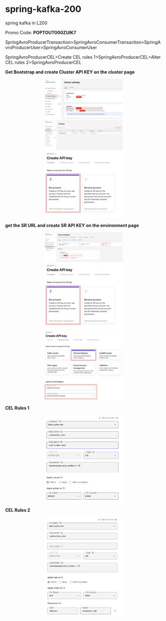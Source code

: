 # spring-kafka-200
spring kafka in L200 

Promo Code: **POPTOUT000ZUIK7**

SpringAvroProducerTransaction>SpringAvroConsumerTransaction>SpringAvroProducerUser>SpringAvroConsumerUser

SpringAvroProducerCEL>Create CEL rules 1>SpringAvroProducerCEL>Alter CEL rules 2>SpringAvroProducerCEL

**Get Bootstrap and create Cluster API KEY on the cluster page**
<div align="center" padding=25px>
    <img src="img/getbootstrap.png" width=50% height=50%>
</div>

<div align="center" padding=25px>
    <img src="img/clusterAPIKEY.png" width=50% height=50%>
</div>

<div align="center" padding=25px>
    <img src="img/APIKEY_INHERITANCE.png" width=50% height=50%>
</div>

**get the SR URL and create SR API KEY on the environment page**
<div align="center" padding=25px>
    <img src="img/SRENDPOINT_SRAPIKEY1.png" width=50% height=50%>
</div>

<div align="center" padding=25px>
    <img src="img/APIKEY_INHERITANCE.png" width=50% height=50%>
</div>

<div align="center" padding=25px>
    <img src="img/SRAPIKEY_CREATE.png" width=50% height=50%>
</div>


**CEL Rules 1**
<div align="center" padding=25px>
    <img src="img/CEL1.png" width=50% height=50%>
</div>

**CEL Rules 2**
<div align="center" padding=25px>
    <img src="img/CEL2.png" width=50% height=50%>
</div>
